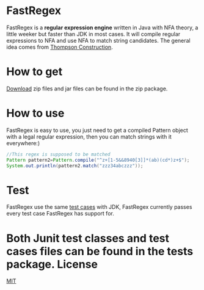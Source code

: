 FastRegex
=========

FastRegex is a <b>regular expression engine</b> written in Java with NFA theory, a little weeker but faster than JDK in most cases. It will compile regular expressions to NFA and use NFA to match string candidates. The general idea comes from [Thompson Construction](http://swtch.com/~rsc/regexp/regexp1.html).


How to get 
=========

<a href="https://github.com/log4leo/FastRegex/archive/master.zip">Download</a> zip files and jar files can be found in the zip package.


How to use
=========

FastRegex is easy to use, you just need to get a compiled Pattern object with a legal regular expression, then you can match strings with it everywhere:)


```java
//This regex is supposed to be matched
Pattern pattern2=Pattern.compile("^z+[1-5&&8940[3]]*(ab)(cd*)z+$");
System.out.println(pattern2.match("zzz34abczzz"));
```


Test
=========

FastRegex use the same [test cases](http://hg.openjdk.java.net/jdk7u/jdk7u6/jdk/file/8c2c5d63a17e/test/java/util/regex/) with JDK, FastRegex currently passes every test case FastRegex has support for. 

Both Junit test classes and test cases files can be found in the tests package.
License
=========
[MIT]()





